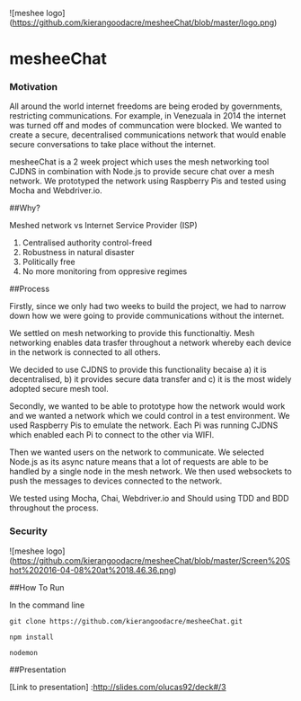 ![meshee logo]
(https://github.com/kierangoodacre/mesheeChat/blob/master/logo.png)

# mesheeChat

### Motivation

All around the world internet freedoms are being eroded by governments, restricting communications. For example, in Venezuala in 2014 the internet was turned off and modes of communcation were blocked. We wanted to create a secure, decentralised communications network that would enable secure conversations to take place without the internet.

mesheeChat is a 2 week project which uses the mesh networking tool CJDNS in combination with Node.js to provide secure chat over a mesh network. We prototyped the network using Raspberry Pis and tested using Mocha and Webdriver.io.

##Why?

Meshed network vs Internet Service Provider (ISP)

1. Centralised authority control-freed 
2. Robustness in natural disaster
3. Politically free
4. No more monitoring from oppresive regimes

##Process

Firstly, since we only had two weeks to build the project, we had to narrow down how we were going to provide communications without the internet. 

We settled on mesh networking to provide this functionaltiy. Mesh networking enables data trasfer throughout a network whereby each device in the network is connected to all others. 

We decided to use CJDNS to provide this functionality becaise a) it is decentralised, b) it provides secure data transfer and c) it is the most widely adopted secure mesh tool.

Secondly, we wanted to be able to prototype how the network would work and we wanted a network which we could control in a test environment. We used Raspberry Pis to emulate the network. Each Pi was running CJDNS which enabled each Pi to connect to the other via WIFI.

Then we wanted users on the network to communicate. We selected Node.js as its async nature means that a lot of requests are able to be handled by a single node in the mesh network. We then used websockets to push the messages to devices connected to the network.

We tested using Mocha, Chai, Webdriver.io and Should using TDD and BDD throughout the process.

### Security

![meshee logo]
(https://github.com/kierangoodacre/mesheeChat/blob/master/Screen%20Shot%202016-04-08%20at%2018.46.36.png)

##How To Run

In the command line

`git clone https://github.com/kierangoodacre/mesheeChat.git`

`npm install`

`nodemon`

##Presentation

[Link to presentation] :http://slides.com/olucas92/deck#/3
